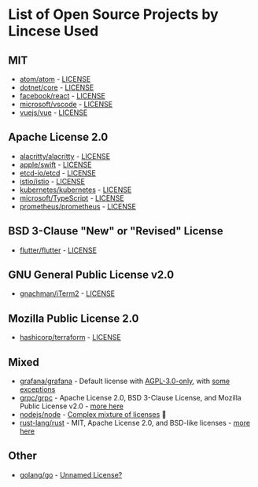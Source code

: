 # List of Open Source Projects by Lincese Used

## MIT

- [atom/atom](https://github.com/atom/atom) - [LICENSE](https://github.com/atom/atom/blob/master/LICENSE.md)
- [dotnet/core](https://github.com/dotnet/core) - [LICENSE](https://github.com/dotnet/core/blob/main/LICENSE.TXT)
- [facebook/react](https://github.com/facebook/react) - [LICENSE](https://github.com/facebook/react/blob/main/LICENSE)
- [microsoft/vscode](https://github.com/microsoft/vscode) - [LICENSE](https://github.com/microsoft/vscode/blob/main/LICENSE.txt)
- [vuejs/vue](https://github.com/vuejs/vue) - [LICENSE](https://github.com/vuejs/vue/blob/dev/LICENSE)

## Apache License 2.0

- [alacritty/alacritty](https://github.com/alacritty/alacritty) - [LICENSE](https://github.com/alacritty/alacritty/blob/master/LICENSE-APACHE)
- [apple/swift](https://github.com/apple/swift) - [LICENSE](https://github.com/apple/swift/blob/main/LICENSE.txt)
- [etcd-io/etcd](https://github.com/etcd-io/etcd) - [LICENSE](https://github.com/etcd-io/etcd/blob/main/LICENSE)
- [istio/istio](https://github.com/istio/istio) - [LICENSE](https://github.com/istio/istio/blob/master/LICENSE)
- [kubernetes/kubernetes](https://github.com/kubernetes/kubernetes) - [LICENSE](https://github.com/kubernetes/kubernetes/blob/master/LICENSE)
- [microsoft/TypeScript](https://github.com/microsoft/TypeScript) - [LICENSE](https://github.com/microsoft/TypeScript/blob/main/LICENSE.txt)
- [prometheus/prometheus](https://github.com/prometheus/prometheus) - [LICENSE](https://github.com/prometheus/prometheus/blob/main/LICENSE)

## BSD 3-Clause "New" or "Revised" License

- [flutter/flutter](https://github.com/flutter/flutter) - [LICENSE](https://github.com/flutter/flutter/blob/master/LICENSE)

## GNU General Public License v2.0

- [gnachman/iTerm2](https://github.com/gnachman/iTerm2) - [LICENSE](https://github.com/gnachman/iTerm2/blob/master/LICENSE)

## Mozilla Public License 2.0

- [hashicorp/terraform](https://github.com/hashicorp/terraform) - [LICENSE](https://github.com/hashicorp/terraform/blob/main/LICENSE)

## Mixed

- [grafana/grafana](https://github.com/grafana/grafana) - Default license with [AGPL-3.0-only](https://github.com/grafana/grafana/blob/main/LICENSE), with [some exceptions](https://github.com/grafana/grafana/blob/main/LICENSING.md)
- [grpc/grpc](https://github.com/grpc/grpc/blob/master/LICENSE) - Apache License 2.0, BSD 3-Clause License, and Mozilla Public License v2.0 - [more here](https://github.com/grpc/grpc/blob/master/LICENSE)
- [nodejs/node](https://github.com/nodejs/node) - [Complex mixture of licenses](https://github.com/nodejs/node/blob/master/LICENSE) 🤯
- [rust-lang/rust](https://github.com/rust-lang/rust) - MIT, Apache License 2.0, and BSD-like licenses - [more here](https://github.com/rust-lang/rust#license)

## Other

- [golang/go](https://github.com/golang/go) - [Unnamed License?](https://github.com/golang/go/blob/master/LICENSE)

